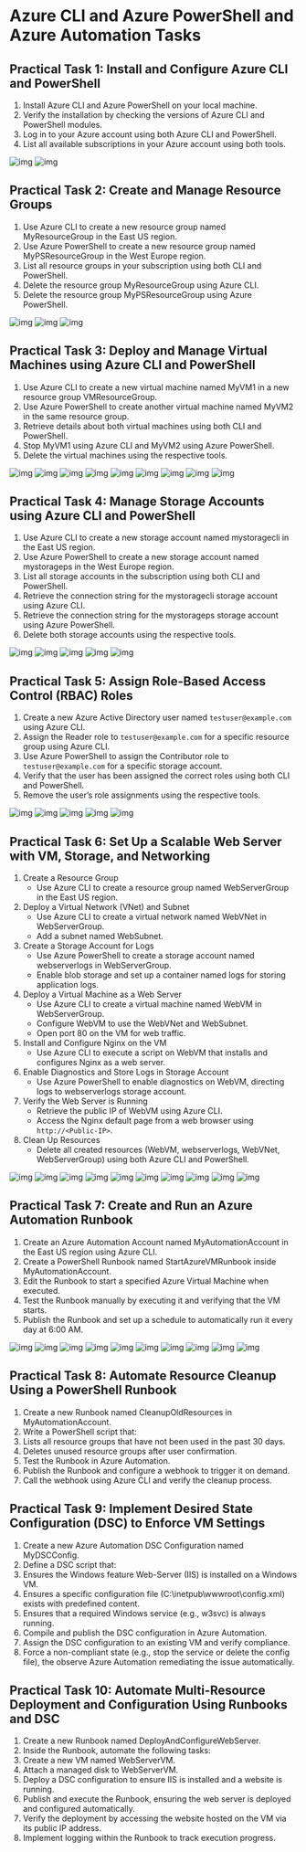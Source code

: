 # Azure CLI and Azure PowerShell and Azure Automation Tasks

## Practical Task 1: Install and Configure Azure CLI and PowerShell

1. Install Azure CLI and Azure PowerShell on your local machine.
2. Verify the installation by checking the versions of Azure CLI and PowerShell modules.
3. Log in to your Azure account using both Azure CLI and PowerShell.
4. List all available subscriptions in your Azure account using both tools.

![img](/screenshots/1_1.png)
![img](/screenshots/1_2.png)

## Practical Task 2: Create and Manage Resource Groups

1. Use Azure CLI to create a new resource group named MyResourceGroup in the East US region.
2. Use Azure PowerShell to create a new resource group named MyPSResourceGroup in the West Europe region.
3. List all resource groups in your subscription using both CLI and PowerShell.
4. Delete the resource group MyResourceGroup using Azure CLI.
5. Delete the resource group MyPSResourceGroup using Azure PowerShell.

![img](/screenshots/2_1.png)
![img](/screenshots/2_2.png)
![img](/screenshots/2_3.png)

## Practical Task 3: Deploy and Manage Virtual Machines using Azure CLI and PowerShell

1. Use Azure CLI to create a new virtual machine named MyVM1 in a new resource group VMResourceGroup.
2. Use Azure PowerShell to create another virtual machine named MyVM2 in the same resource group.
3. Retrieve details about both virtual machines using both CLI and PowerShell.
4. Stop MyVM1 using Azure CLI and MyVM2 using Azure PowerShell.
5. Delete the virtual machines using the respective tools.

![img](/screenshots/3_1.png)
![img](/screenshots/3_2.png)
![img](/screenshots/3_3.png)
![img](/screenshots/3_4.png)
![img](/screenshots/3_5.png)
![img](/screenshots/3_6.png)
![img](/screenshots/3_7.png)
![img](/screenshots/3_8.png)
![img](/screenshots/3_9.png)

## Practical Task 4: Manage Storage Accounts using Azure CLI and PowerShell

1. Use Azure CLI to create a new storage account named mystoragecli in the East US region.
2. Use Azure PowerShell to create a new storage account named mystorageps in the West Europe region.
3. List all storage accounts in the subscription using both CLI and PowerShell.
4. Retrieve the connection string for the mystoragecli storage account using Azure CLI.
5. Retrieve the connection string for the mystorageps storage account using Azure PowerShell.
6. Delete both storage accounts using the respective tools.

![img](/screenshots/4_1.png)
![img](/screenshots/4_2.png)
![img](/screenshots/4_3.png)
![img](/screenshots/4_4.png)
![img](/screenshots/4_5.png)

## Practical Task 5: Assign Role-Based Access Control (RBAC) Roles

1. Create a new Azure Active Directory user named ```testuser@example.com``` using Azure CLI.
2. Assign the Reader role to ```testuser@example.com``` for a specific resource group using Azure CLI.
3. Use Azure PowerShell to assign the Contributor role to ```testuser@example.com``` for a specific storage account.
4. Verify that the user has been assigned the correct roles using both CLI and PowerShell.
5. Remove the user’s role assignments using the respective tools.

![img](/screenshots/5_1.png)
![img](/screenshots/5_2.png)
![img](/screenshots/5_3.png)
![img](/screenshots/5_4.png)
![img](/screenshots/5_5.png)

## Practical Task 6: Set Up a Scalable Web Server with VM, Storage, and Networking

1. Create a Resource Group
    - Use Azure CLI to create a resource group named WebServerGroup in the East US region.
2. Deploy a Virtual Network (VNet) and Subnet
    - Use Azure CLI to create a virtual network named WebVNet in WebServerGroup.
    - Add a subnet named WebSubnet.
3. Create a Storage Account for Logs
    - Use Azure PowerShell to create a storage account named webserverlogs in WebServerGroup.
    - Enable blob storage and set up a container named logs for storing application logs.
4. Deploy a Virtual Machine as a Web Server
    - Use Azure CLI to create a virtual machine named WebVM in WebServerGroup.
    - Configure WebVM to use the WebVNet and WebSubnet.
    - Open port 80 on the VM for web traffic.
5. Install and Configure Nginx on the VM
    - Use Azure CLI to execute a script on WebVM that installs and configures Nginx as a web server.
6. Enable Diagnostics and Store Logs in Storage Account
    - Use Azure PowerShell to enable diagnostics on WebVM, directing logs to webserverlogs storage account.
7. Verify the Web Server is Running
    - Retrieve the public IP of WebVM using Azure CLI.
    - Access the Nginx default page from a web browser using ```http://<Public-IP>```.
8. Clean Up Resources
    - Delete all created resources (WebVM, webserverlogs, WebVNet, WebServerGroup) using both Azure CLI and PowerShell.

![img](/screenshots/6_1.png)
![img](/screenshots/6_2.png)
![img](/screenshots/6_3.png)
![img](/screenshots/6_4.png)
![img](/screenshots/6_5.png)
![img](/screenshots/6_6.png)
![img](/screenshots/6_7.png)
![img](/screenshots/6_8.png)
![img](/screenshots/6_9.png)
![img](/screenshots/6_10.png)

## Practical Task 7: Create and Run an Azure Automation Runbook

1. Create an Azure Automation Account named MyAutomationAccount in the East US region using Azure CLI.
2. Create a PowerShell Runbook named StartAzureVMRunbook inside MyAutomationAccount.
3. Edit the Runbook to start a specified Azure Virtual Machine when executed.
4. Test the Runbook manually by executing it and verifying that the VM starts.
5. Publish the Runbook and set up a schedule to automatically run it every day at 6:00 AM.

![img](/screenshots/7_1.png)
![img](/screenshots/7_2.png)
![img](/screenshots/7_3.png)
![img](/screenshots/7_4.png)
![img](/screenshots/7_5.png)
![img](/screenshots/7_6.png)
![img](/screenshots/7_7.png)
![img](/screenshots/7_8.png)
![img](/screenshots/7_9.png)
![img](/screenshots/7_10.png)

## Practical Task 8: Automate Resource Cleanup Using a PowerShell Runbook

1. Create a new Runbook named CleanupOldResources in MyAutomationAccount.
2. Write a PowerShell script that:
3. Lists all resource groups that have not been used in the past 30 days.
4. Deletes unused resource groups after user confirmation.
5. Test the Runbook in Azure Automation.
6. Publish the Runbook and configure a webhook to trigger it on demand.
7. Call the webhook using Azure CLI and verify the cleanup process.

## Practical Task 9: Implement Desired State Configuration (DSC) to Enforce VM Settings

1. Create a new Azure Automation DSC Configuration named MyDSCConfig.
2. Define a DSC script that:
3. Ensures the Windows feature Web-Server (IIS) is installed on a Windows VM.
4. Ensures a specific configuration file (C:\inetpub\wwwroot\config.xml) exists with predefined content.
5. Ensures that a required Windows service (e.g., w3svc) is always running.
6. Compile and publish the DSC configuration in Azure Automation.
7. Assign the DSC configuration to an existing VM and verify compliance.
8. Force a non-compliant state (e.g., stop the service or delete the config file), the observe Azure Automation remediating the issue automatically.

## Practical Task 10: Automate Multi-Resource Deployment and Configuration Using Runbooks and DSC

1. Create a new Runbook named DeployAndConfigureWebServer.
2. Inside the Runbook, automate the following tasks:
3. Create a new VM named WebServerVM.
4. Attach a managed disk to WebServerVM.
5. Deploy a DSC configuration to ensure IIS is installed and a website is running.
6. Publish and execute the Runbook, ensuring the web server is deployed and configured automatically.
7. Verify the deployment by accessing the website hosted on the VM via its public IP address.
8. Implement logging within the Runbook to track execution progress.
